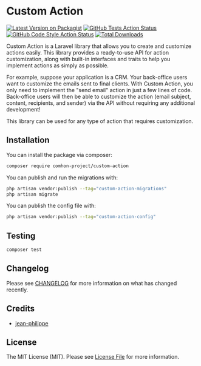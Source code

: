 # Custom Action

[![Latest Version on Packagist](https://img.shields.io/packagist/v/comhon-project/custom-action.svg?style=flat-square)](https://packagist.org/packages/comhon-project/custom-action)
[![GitHub Tests Action Status](https://img.shields.io/github/actions/workflow/status/comhon-project/custom-action/run-tests.yml?branch=main&label=tests&style=flat-square)](https://github.com/comhon-project/custom-action/actions?query=workflow%3Arun-tests+branch%3Amain)
[![GitHub Code Style Action Status](https://img.shields.io/github/actions/workflow/status/comhon-project/custom-action/fix-php-code-style-issues.yml?branch=main&label=code%20style&style=flat-square)](https://github.com/comhon-project/custom-action/actions?query=workflow%3A"Fix+PHP+code+style+issues"+branch%3Amain)
[![Total Downloads](https://img.shields.io/packagist/dt/comhon-project/custom-action.svg?style=flat-square)](https://packagist.org/packages/comhon-project/custom-action)

Custom Action is a Laravel library that allows you to create and customize actions easily. This library provides a ready-to-use API for action customization, along with built-in interfaces and traits to help you implement actions as simply as possible.

For example, suppose your application is a CRM. Your back-office users want to customize the emails sent to final clients. With Custom Action, you only need to implement the "send email" action in just a few lines of code. Back-office users will then be able to customize the action (email subject, content, recipients, and sender) via the API without requiring any additional development!

This library can be used for any type of action that requires customization.

## Installation

You can install the package via composer:

```bash
composer require comhon-project/custom-action
```

You can publish and run the migrations with:

```bash
php artisan vendor:publish --tag="custom-action-migrations"
php artisan migrate
```

You can publish the config file with:

```bash
php artisan vendor:publish --tag="custom-action-config"
```

## Testing

```bash
composer test
```

## Changelog

Please see [CHANGELOG](CHANGELOG.md) for more information on what has changed recently.

## Credits

-   [jean-philippe](https://github.com/comhon-project)

## License

The MIT License (MIT). Please see [License File](LICENSE.md) for more information.
